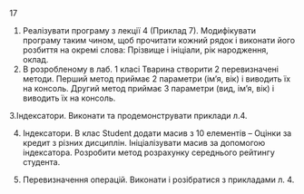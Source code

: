 17
1. Реалізувати програму з лекції 4 (Приклад 7). Модифікувати  
програму таким чином, щоб прочитати  кожний  рядок і виконати його розбиття  на окремі слова: Прізвище і ініціали, рік народження, оклад.
2.  В розробленому в лаб. 1 класі Тварина створити 2 перевизначені методи.
Перший метод приймає 2 параметри (ім’я,  вік) і виводить їх на консоль.
Другий метод приймає 3 параметри (вид, ім’я,  вік) і виводить їх на консоль.

3.Індексатори. Виконати та продемонструвати приклади л.4.

4. Індексатори. В клас Student  додати  масив з 10 елементів – Оцінки за кредит  з різних дисциплін. Ініціалізувати масив за допомогою індексатора. Розробити метод  розрахунку  середнього рейтингу студента.

5. Перевизначення операцій.  Виконати і розібратися з прикладами л. 4.

